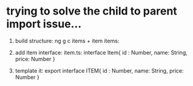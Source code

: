 # trying to solve the child to parent import issue...

1. build structure:
ng g c items + item
items: <app-item>

2. add item interface:
item.ts:
interface Item{
    id : Number,
    name: String,
    price: Number
}

3. template it:
export interface ITEM{
    id : Number,
    name: String,
    price: Number
}
